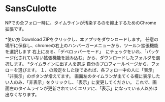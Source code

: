 # SansCulotte
NPでの全フォロー時に、タイムラインが汚染するのを抑止するためのChrome拡張です。

*使い方
Download ZIPをクリックし、本アプリをダウンロードします。
任意の場所に保存し、chromeの右上のハンバーガーメニューから、ツール＞拡張機能を選択します
右上にある、「デベロッパーモード」　にチェックをいれ、「パッケージ化されていない拡張機能を読み込む」から、ダウンロードしたフォルダを選択します。
*タイムラインに出す人を選ぶ
自分のプロフィールページから、フォローを選びます。
１、の設定をした後であれば、各フォロー中の人に「表示」「非表示」のボタンが増えてます。
画面左のタイムランが出てくる欄に表示したい人のみ、「非表示」をクリックし、「表示」に変更してください。
これで、画面左のタイムラインが更新されていくエリアに、「表示」になっている人以外は出なくなります。
